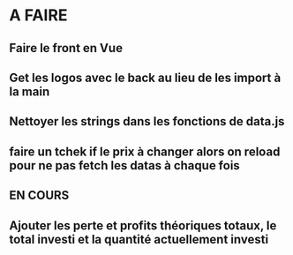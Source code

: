 <h1> A FAIRE </h1> 
<h2> Faire le front en Vue  </h2>
<h2> Get les logos avec le back au lieu de les import à la main  </h2>
<h2> Nettoyer les strings dans les fonctions de data.js  </h2>
<h2> faire un tchek if le prix à changer alors on reload pour ne pas fetch les datas à chaque fois  </h2>


<h2> EN COURS  </h2>
<h2> Ajouter les perte et profits théoriques totaux, le total investi et la quantité actuellement investi  </h2>
        
